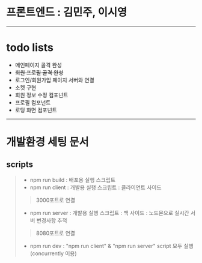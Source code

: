 # 프론트엔드 : 김민주, 이시영
***    
# todo lists
* 메인페이지 골격 완성
* ~~회원 프로필 골격 완성~~
* 로그인/회원가입 페이지 서버와 연결
* 소켓 구현
* 회원 정보 수정 컴포넌트
* 프로필 컴포넌트
* 로딩 화면 컴포넌트
***    
# 개발환경 세팅 문서
## scripts    
> * npm run build : 배포용 실행 스크립트
> * npm run client : 개발용 실행 스크립트 : 클라이언트 사이드
> > 3000포트로 연결
> * npm run server : 개발용 실행 스크립트 : 백 사이드 : 노드몬으로 실시간 서버 변경사항 추적
> > 8080포트로 연결
> * npm run dev : "npm run client" & "npm run server" script 모두 실행(concurrently 이용)